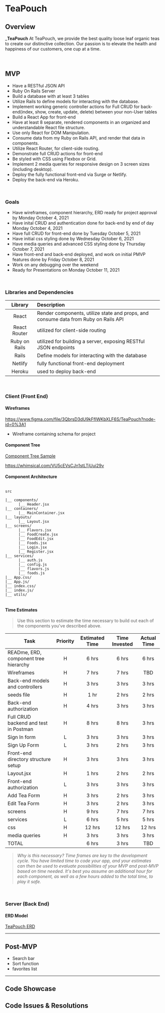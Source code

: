 # TeaPouch


## Overview

_**TeaPouch** At TeaPouch, we provide the best quality  loose leaf organic teas to create our distinctive collection.  Our passion is to elevate the health and happiness of our customers, one cup at a time.

<br>

## MVP
   - Have a RESTful JSON API
   - Ruby On Rails Server
   - Build a database with at least 3 tables
   - Utilize Rails to define models for interacting with the database.
   - Implement working generic controller actions for Full CRUD for back-end(index, show, create, update, delete) between your non-User tables
   - Build a React App for front-end
   - Have at least 8 separate, rendered components in an organized and understandable React file structure.
   - Use only React for DOM Manipulation.
   - Consume data from my Ruby on Rails API, and render that data in components.
   - Utilize React Router, for client-side routing.
   - Demonstrate full CRUD actions for front-end
   - Be styled with CSS using Flexbox or Grid.
   - Implement 2 media queries for responsive design on 3 screen sizes (including desktop).
   - Deploy the fully functional front-end via Surge or Netlify.
   - Deploy the back-end via Heroku.
    

<br>

### Goals

- Have wireframes, component hierarchy, ERD ready for project approval by Monday October 4, 2021
- Have inital CRUD and authentication done for back-end by end of day Monday October 4, 2021 
- Have full CRUD for front-end done by Tuesday October 5, 2021
- Have initial css styling done by Wednesday October 6, 2021
- Have media queries and  advanced CSS styling done by Thursday October 7, 2021
- Have front-end and back-end deployed, and work on initial PMVP features done by Friday October 8, 2021
- Work on any debugging over the weekend
- Ready for Presentations on Monday October 11, 2021


<br>

### Libraries and Dependencies



|     Library      | Description                                |
| :--------------: | :----------------------------------------- |
|      React       | Render components, utilize state and props, and consume data from Ruby on Rails API |
|   React Router   | utilized for client-side routing |
| Ruby on Rails | utilized for building a server, exposing RESTful JSON endpoints |
|    Rails     | Define models for interacting with the database |
|  Netlify  | fully functional front-end deployment |
| Heroku | used to deploy back-end |


<br>

### Client (Front End)

#### Wireframes



https://www.figma.com/file/3QbrsD3dU9kFfIWKbXLF6S/TeaPouch?node-id=0%3A1

- Wireframe containing schema for project



#### Component Tree



[Component Tree Sample](https://i.imgur.com/V09yg9s.png)

https://whimsical.com/VU5cEVsCJn1stLTjUui29v

#### Component Architecture



``` structure

src

|__ components/
      |__ Header.jsx
|__ containers/
      |__ MainContainer.jsx
|__ layouts/
      |__ Layout.jsx
|__ screens/
      |__ Flavors.jsx
      |__ FoodCreate.jsx
      |__ FoodEdit.jsx
      |__ Foods.jsx
      |__ Login.jsx
      |__ Register.jsx
|__ services/
      |__ auth.js
      |__ config.js
      |__ flavors.js
      |__ foods.js
|__ App.css/
|__ App.js/
|__ index.css/
|__ index.js/
|__ utils/
      

```

#### Time Estimates

> Use this section to estimate the time necessary to build out each of the components you've described above.

| Task                | Priority | Estimated Time | Time Invested | Actual Time |
| ------------------- | :------: | :------------: | :-----------: | :---------: |
| READme, ERD, component tree hierarchy    |    H     |     6 hrs      |     6 hrs     |    6 hrs    |
| Wireframes |    H     |     7 hrs      |     7 hrs     |     TBD     |
| Back-end models and controllers   |    H     |     3 hrs      |     3 hrs     |    3 hrs    |
| seeds file  |    H    |     1 hr      |     2 hrs     |    2 hrs    |
| Back-end authorization    |    H     |     4 hrs      |     3 hrs     |    3 hrs    |
| Full CRUD backend and test in Postman    |    H    |     8 hrs      |     8 hrs     |    3 hrs    |
| Sign In form   |    L     |     3 hrs      |     3 hrs     |    3 hrs    |
| Sign Up Form    |    L     |     3 hrs      |     2 hrs     |    3 hrs    |
| Front-end directory structure setup   |    H     |     3 hrs      |     3 hrs     |    3 hrs    |
| Layout.jsx   |    H     |     1 hrs      |     2 hrs     |    2 hrs    |
| Front-end authorization    |    L     |     3 hrs      |     3 hrs     |    3 hrs    |
| Add Tea Form   |    H     |     3 hrs      |     2 hrs     |    3 hrs    |
| Edit Tea Form    |    H     |     3 hrs      |     2 hrs     |    3 hrs    |
| screens    |    H     |     9 hrs      |     7 hrs     |    7 hrs    |
| services    |    L     |     6 hrs      |     5 hrs     |    5 hrs    |
| css   |    H     |     12 hrs      |     12 hrs     |    12 hrs    |
| media queries   |    H    |     3 hrs      |     3 hrs     |    3 hrs    |
| TOTAL               |          |     6 hrs      |     3 hrs     |     TBD     |


> _Why is this necessary? Time frames are key to the development cycle. You have limited time to code your app, and your estimates can then be used to evaluate possibilities of your MVP and post-MVP based on time needed. It's best you assume an additional hour for each component, as well as a few hours added to the total time, to play it safe._

<br>

### Server (Back End)

#### ERD Model



<!-- [TeaPouch ERD](https://drive.google.com/file/d/1q9X2zjeT_v-itV8U-oTJ3X1aW1Lbu8md/view?usp=sharing) -->

[TeaPouch ERD](https://i.imgur.com/oGtc5mx.jpg)
<br>

***

## Post-MVP

- Search bar
- Sort function
- favorites list

***

## Code Showcase



## Code Issues & Resolutions


